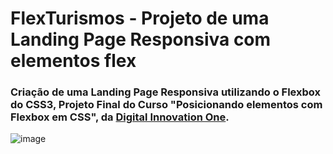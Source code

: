 # FlexTurismos - Projeto de uma Landing Page Responsiva com elementos flex
### Criação de uma Landing Page Responsiva utilizando o Flexbox do CSS3, Projeto Final do Curso "Posicionando elementos com Flexbox em CSS", da [Digital Innovation One](https://web.dio.me/).

![image](https://user-images.githubusercontent.com/83923976/180344060-0d2adbd7-8de0-41b8-997a-f0483a45817f.png)
